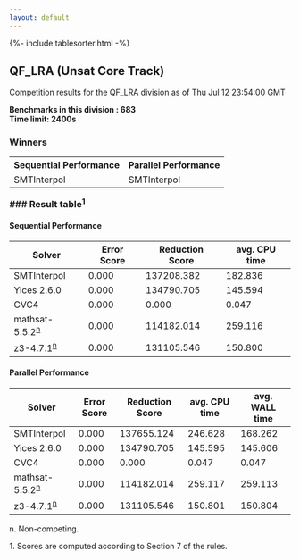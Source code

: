 ```yaml
---
layout: default
---
```

{%- include tablesorter.html -%}

##  QF_LRA (Unsat Core Track)

Competition results for the QF_LRA division as of Thu Jul 12 23:54:00 GMT

**Benchmarks in this division : 683  
Time limit: 2400s** 

### Winners<table class="result">
<tr>
                           <th class="center">Sequential Performance</th>
                           <th class="center">Parallel Performance</th>
                           </tr><tr class="center"><td>SMTInterpol</td><td>SMTInterpol</td></tr></table>
### Result table<sup><a href="#fn1">1</a></sup>

#### Sequential Performance

<table id="sequential" class="result sorted">
<thead><tr class="center">
  <th>Solver</th>
  <th>Error Score</th>
  <th>Reduction Score</th>
  <th>avg. CPU time</th>
</tr></thead><tr>
<td>SMTInterpol</td>
<td>0.000</td><td>137208.382</td><td>182.836</td><tr>
<td>Yices 2.6.0</td>
<td>0.000</td><td>134790.705</td><td>145.594</td><tr>
<td>CVC4</td>
<td>0.000</td><td>0.000</td><td>0.047</td><tr>
<td>mathsat-5.5.2<SUP><a href="#fn">n</a></SUP></td>
<td>0.000</td><td>114182.014</td><td>259.116</td><tr>
<td>z3-4.7.1<SUP><a href="#fn">n</a></SUP></td>
<td>0.000</td><td>131105.546</td><td>150.800</td></tr></table>

#### Parallel Performance

<table id="parallel" class="result sorted">
<thead><tr class="center">
  <th>Solver</th>
  <th>Error Score</th>
  <th>Reduction Score</th>
  <th>avg. CPU time</th>
  <th>avg. WALL time</th>
</tr></thead><tr>
<td>SMTInterpol</td>
<td>0.000</td><td>137655.124</td><td>246.628</td><td>168.262</td></tr><tr>
<td>Yices 2.6.0</td>
<td>0.000</td><td>134790.705</td><td>145.595</td><td>145.606</td></tr><tr>
<td>CVC4</td>
<td>0.000</td><td>0.000</td><td>0.047</td><td>0.047</td></tr><tr>
<td>mathsat-5.5.2<SUP><a href="#fn">n</a></SUP></td>
<td>0.000</td><td>114182.014</td><td>259.117</td><td>259.113</td></tr><tr>
<td>z3-4.7.1<SUP><a href="#fn">n</a></SUP></td>
<td>0.000</td><td>131105.546</td><td>150.801</td><td>150.804</td></tr></table>
 <span id="fn"> n. Non-competing. </span>

 <span id="fn1"> 1. Scores are computed according to Section 7 of the rules. </span>



